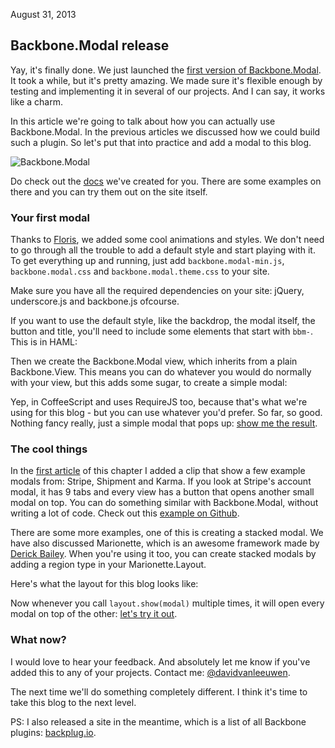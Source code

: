 <time>August 31, 2013</time> 

Backbone.Modal release
--------

Yay, it's finally done. We just launched the <a href="http://awkward.github.io/backbone.modal/">first version of Backbone.Modal</a>. It took a while, but it's pretty amazing. We made sure it's flexible enough by testing and implementing it in several of our projects. And I can say, it works like a charm.

In this article we're going to talk about how you can actually use Backbone.Modal. In the previous articles we discussed how we could build such a plugin. So let's put that into practice and add a modal to this blog.

<img src="/images/modals.png" alt="Backbone.Modal" />

Do check out the <a href="http://awkward.github.io/backbone.modal/">docs</a> we've created for you. There are some examples on there and you can try them out on the site itself.

### Your first modal

Thanks to <a href="https://twitter.com/fverloop">Floris</a>, we added some cool animations and styles. We don't need to go through all the trouble to add a default style and start playing with it. To get everything up and running, just add `backbone.modal-min.js`, `backbone.modal.css` and `backbone.modal.theme.css` to your site.

Make sure you have all the required dependencies on your site: jQuery, underscore.js and backbone.js ofcourse.

If you want to use the default style, like the backdrop, the modal itself, the button and title, you'll need to include some elements that start with `bbm-`. This is in HAML:

<code data-gist="https://gist.github.com/6394432.json"></code>

Then we create the Backbone.Modal view, which inherits from a plain Backbone.View. This means you can do whatever you would do normally with your view, but this adds some sugar, to create a simple modal:

<code data-gist="https://gist.github.com/6394442.json"></code>

Yep, in CoffeeScript and uses RequireJS too, because that's what we're using for this blog - but you can use whatever you'd prefer. So far, so good. Nothing fancy really, just a simple modal that pops up: <a href="#" data-event="modal">show me the result</a>.

### The cool things

In the <a href="/articles/getting-started">first article</a> of this chapter I added a clip that show a few example modals from: Stripe, Shipment and Karma. If you look at Stripe's account modal, it has 9 tabs and every view has a button that opens another small modal on top. You can do something similar with Backbone.Modal, without writing a lot of code. Check out this <a href="https://github.com/awkward/backbone.modal/blob/master/examples/2_tab_based.html">example on Github</a>.

There are some more examples, one of this is creating a stacked modal. We have also discussed Marionette, which is an awesome framework made by <a href="https://twitter.com/derickbailey">Derick Bailey</a>. When you're using it too, you can create stacked modals by adding a region type in your Marionette.Layout.

Here's what the layout for this blog looks like:

<code data-gist="https://gist.github.com/6394633.json"></code>

Now whenever you call `layout.show(modal)` multiple times, it will open every modal on top of the other: <a href="#" data-event="modals">let's try it out</a>.

### What now?

I would love to hear your feedback. And absolutely let me know if you've added this to any of your projects. Contact me: <a href="https://twitter.com/davidvanleeuwen">@davidvanleeuwen</a>.

The next time we'll do something completely different. I think it's time to take this blog to the next level.

PS: I also released a site in the meantime, which is a list of all Backbone plugins: <a href="http://backplug.io">backplug.io</a>.